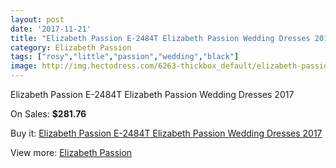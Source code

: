 ```yaml
---
layout: post
date: '2017-11-21'
title: "Elizabeth Passion E-2484T Elizabeth Passion Wedding Dresses 2017"
category: Elizabeth Passion
tags: ["rosy","little","passion","wedding","black"]
image: http://img.hectodress.com/6263-thickbox_default/elizabeth-passion-e-2484t-elizabeth-passion-wedding-dresses-2013.jpg
---
```

Elizabeth Passion E-2484T Elizabeth Passion Wedding Dresses 2017

On Sales: **$281.76**
<a href="https://www.hectodress.com/elizabeth-passion/3088-elizabeth-passion-e-2484t-elizabeth-passion-wedding-dresses-2013.html"><amp-img layout="responsive" width="600" height="600" src="//img.hectodress.com/6263-thickbox_default/elizabeth-passion-e-2484t-elizabeth-passion-wedding-dresses-2013.jpg" alt="Elizabeth Passion E-2484T Elizabeth Passion Wedding Dresses 2017 0" /></a>

Buy it: [Elizabeth Passion E-2484T Elizabeth Passion Wedding Dresses 2017](https://www.hectodress.com/elizabeth-passion/3088-elizabeth-passion-e-2484t-elizabeth-passion-wedding-dresses-2013.html "Elizabeth Passion E-2484T Elizabeth Passion Wedding Dresses 2017")

View more: [Elizabeth Passion](https://www.hectodress.com/53-elizabeth-passion "Elizabeth Passion")
